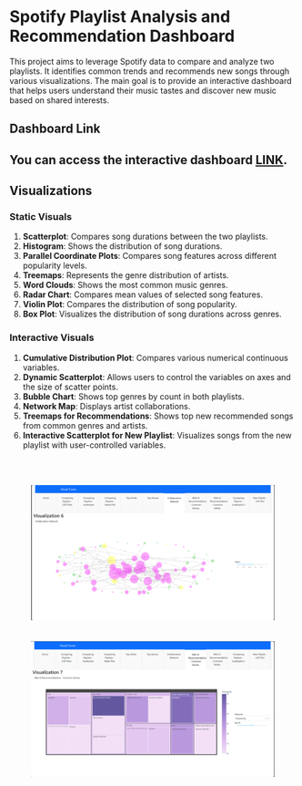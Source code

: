# Spotify Playlist Analysis and Recommendation Dashboard

This project aims to leverage Spotify data to compare and analyze two playlists. It identifies common trends and recommends new songs through various visualizations. The main goal is to provide an interactive dashboard that helps users understand their music tastes and discover new music based on shared interests.

## Dashboard Link

## You can access the interactive dashboard [LINK](https://spotify-dash-mzem5f6vra-ue.a.run.app/).

## Visualizations

### Static Visuals

1. **Scatterplot**: Compares song durations between the two playlists.
2. **Histogram**: Shows the distribution of song durations.
3. **Parallel Coordinate Plots**: Compares song features across different popularity levels.
4. **Treemaps**: Represents the genre distribution of artists.
5. **Word Clouds**: Shows the most common music genres.
6. **Radar Chart**: Compares mean values of selected song features.
7. **Violin Plot**: Compares the distribution of song popularity.
8. **Box Plot**: Visualizes the distribution of song durations across genres.

### Interactive Visuals

1. **Cumulative Distribution Plot**: Compares various numerical continuous variables.
2. **Dynamic Scatterplot**: Allows users to control the variables on axes and the size of scatter points.
3. **Bubble Chart**: Shows top genres by count in both playlists.
4. **Network Map**: Displays artist collaborations.
5. **Treemaps for Recommendations**: Shows top new recommended songs from common genres and artists.
6. **Interactive Scatterplot for New Playlist**: Visualizes songs from the new playlist with user-controlled variables.

<br> <br>
<p align="center">
  <img src="images/viz6.png" alt="Dashboard Screenshot" width="85%">
  <br> <br> <br>
  <img src="images/viz7.png" alt="Dashboard Screenshot" width="85%">
</p>
<br> <br>
